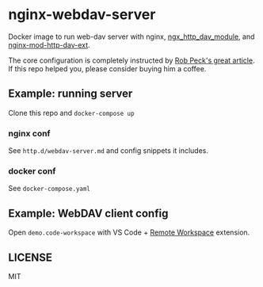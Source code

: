 # nginx-webdav-server

Docker image to run web-dav server with nginx,
[ngx_http_dav_module](http://nginx.org/en/docs/http/ngx_http_dav_module.html),
and [nginx-mod-http-dav-ext](https://github.com/arut/nginx-dav-ext-module).

The core configuration is completely instructed by [Rob Peck's great article](https://www.robpeck.com/2020/06/making-webdav-actually-work-on-nginx/).
If this repo helped you, please consider buying him a coffee.

## Example: running server

Clone this repo and `docker-compose up`

### nginx conf

See `http.d/webdav-server.md` and config snippets it includes.

### docker conf

See `docker-compose.yaml`

## Example: WebDAV client config

Open `demo.code-workspace` with VS Code + [Remote Workspace](https://marketplace.visualstudio.com/items?itemName=Liveecommerce.vscode-remote-workspace) extension.

## LICENSE

MIT
